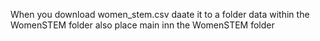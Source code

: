 When you download women_stem.csv daate it to a folder data within the WomenSTEM folder
also place main inn the WomenSTEM folder
